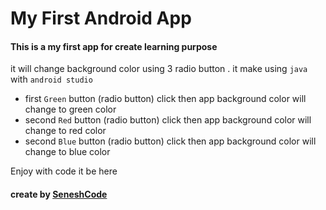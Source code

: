# My First Android App 
#### This is a my first app for create learning purpose
it will change background color using 3 radio button . it make using `java` with `android studio`

- first `Green` button (radio button) click then app background color will change to green color
- second `Red` button (radio button) click then app background color will change to red color
- second `Blue` button (radio button) click then app background color will change to blue color

Enjoy with code it be here  

#### create by [SeneshCode](https://seneshpawan.epizy.com)
